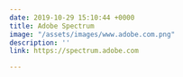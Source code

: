 ```yaml
---
date: 2019-10-29 15:10:44 +0000
title: Adobe Spectrum
image: "/assets/images/www.adobe.com.png"
description: ''
link: https://spectrum.adobe.com

---
```

